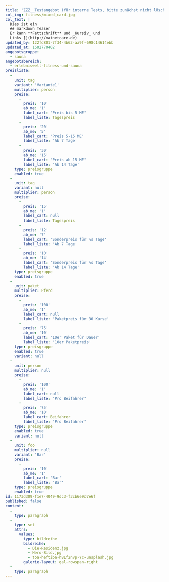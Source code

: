 ```yaml
---
title: 'ZZZ__Testangebot (für interne Tests, bitte zunächst nicht löschen)'
col_img: fitness/mixed_card.jpg
col_text: |
  Dies ist ein 
  ## markdown Teaser
  Er kann **Fettschrift** und _Kursiv_ und 
  Links [](http://mainetcare.de)
updated_by: 122fd801-7f34-4b63-aa9f-698c14614ebb
updated_at: 1602770402
angebotsgruppe:
  - sauna
angebotsbereich:
  - erlebniswelt-fitness-und-sauna
preisliste:
  -
    unit: tag
    variant: 'Variante1'
    multiplier: person
    preise:
      -
        preis: '10'
        ab_me: '1'
        label_cart: 'Preis bis 5 ME'
        label_liste: Tagespreis
      -
        preis: '20'
        ab_me: '5'
        label_cart: 'Preis 5-15 ME'
        label_liste: 'Ab 7 Tage'
      -
        preis: '30'
        ab_me: '15'
        label_cart: 'Preis ab 15 ME'
        label_liste: 'Ab 14 Tage'
    type: preisgruppe
    enabled: true
  -
    unit: tag
    variant: null
    multiplier: person
    preise:
      -
        preis: '15'
        ab_me: '1'
        label_cart: null
        label_liste: Tagespreis
      -
        preis: '12'
        ab_me: '7'
        label_cart: 'Sonderpreis für %s Tage'
        label_liste: 'Ab 7 Tage'
      -
        preis: '10'
        ab_me: '14'
        label_cart: 'Sonderpreis für %s Tage'
        label_liste: 'Ab 14 Tage'
    type: preisgruppe
    enabled: true
  -
    unit: paket
    multiplier: Pferd
    preise:
      -
        preis: '100'
        ab_me: '1'
        label_cart: null
        label_liste: 'Paketpreis für 30 Kurse'
      -
        preis: '75'
        ab_me: '10'
        label_cart: '10er Paket für Dauer'
        label_liste: '10er Paketpreis'
    type: preisgruppe
    enabled: true
    variant: null
  -
    unit: person
    multiplier: null
    preise:
      -
        preis: '100'
        ab_me: '1'
        label_cart: null
        label_liste: 'Pro Beifahrer'
      -
        preis: '75'
        ab_me: '10'
        label_cart: Beifahrer
        label_liste: 'Pro Beifahrer'
    type: preisgruppe
    enabled: true
    variant: null
  -
    unit: foo
    multiplier: null
    variant: 'Bar'
    preise:
      -
        preis: '10'
        ab_me: '1'
        label_cart: 'Bar'
        label_liste: 'Bar'
    type: preisgruppe
    enabled: true
id: 1173d309-f1e7-4049-9dc3-f3cb6e9d7e6f
published: false
content:
  -
    type: paragraph
  -
    type: set
    attrs:
      values:
        type: bildreihe
        bildreihe:
          - Die-Residenz.jpg
          - Hero-Bild.jpg
          - toa-heftiba-hBLf2nvp-Yc-unsplash.jpg
        galerie-layout: gal-rowspan-right
  -
    type: paragraph
---
```

